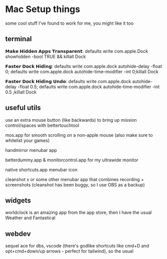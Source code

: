 # Mac Setup things

some cool stuff I've found to work for me, you might like it too

## terminal

𝗠𝗮𝗸𝗲 𝗛𝗶𝗱𝗱𝗲𝗻 𝗔𝗽𝗽𝘀 𝗧𝗿𝗮𝗻𝘀𝗽𝗮𝗿𝗲𝗻𝘁: defaults write com.apple.Dock showhidden -bool TRUE && killall Dock

𝗙𝗮𝘀𝘁𝗲𝗿 𝗗𝗼𝗰𝗸 𝗛𝗶𝗱𝗶𝗻𝗴: defaults write com.apple.dock autohide-delay -float 0; defaults write com.apple.dock autohide-time-modifier -int 0;killall Dock

𝗙𝗮𝘀𝘁𝗲𝗿 𝗗𝗼𝗰𝗸 𝗛𝗶𝗱𝗶𝗻𝗴 𝗨𝗻𝗱𝗼: defaults write com.apple.dock autohide-delay -float 0.5; defaults write com.apple.dock autohide-time-modifier -int 0.5 ;killall Dock

## useful utils

use an extra mouse button (like backwards) to bring up mission control/spaces with bettertouchtool

mos.app for smooth scrolling on a non-apple mouse (also make sure to whitelist your games)

handmirror menubar app

betterdummy.app & monitorcontrol.app for my ultrawide monitor 

native shortcuts.app menubar icon

cleanshot x or some other menubar app that combines recording + screenshots (cleanshot has been buggy, so I use OBS as a backup)

## widgets

worldclock is an amazing app from the app store, then I have the usual Weather and Fantastical

## webdev

sequel ace for dbs, vscode (there's godlike shortcuts like cmd+D and opt+cmd+down/up arrows - perfect for tailwind), so the usual

